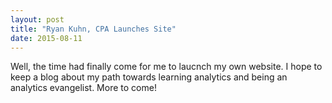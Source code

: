 ```yaml
---
layout: post
title: "Ryan Kuhn, CPA Launches Site"
date: 2015-08-11
---
```


Well,  the time had finally come for me to laucnch my own website.  I hope to keep a blog about my path towards learning analytics and being an analytics evangelist.  More to come!
